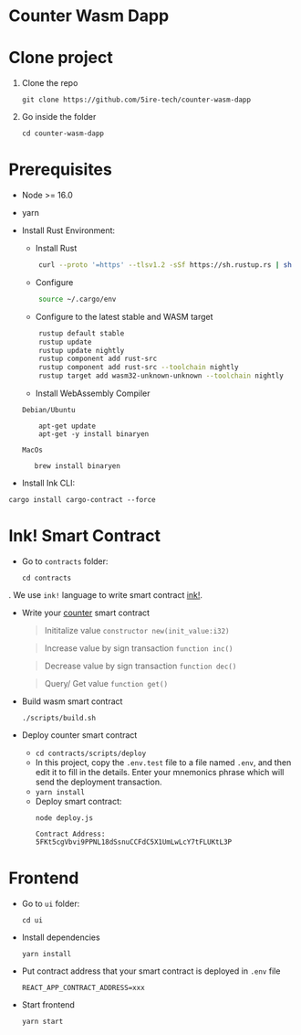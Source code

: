 #  Counter Wasm Dapp


# Clone project
1. Clone the repo 
    ```
    git clone https://github.com/5ire-tech/counter-wasm-dapp
2. Go inside the folder
    ``` 
    cd counter-wasm-dapp
    ```
# Prerequisites

- Node >= 16.0
- yarn
- Install Rust Environment:

    + Install Rust
    ```bash
        curl --proto '=https' --tlsv1.2 -sSf https://sh.rustup.rs | sh
    ```
    + Configure 
    ```bash
        source ~/.cargo/env
    ```
    + Configure to the latest stable and WASM target
    ```bash
        rustup default stable
        rustup update
        rustup update nightly
        rustup component add rust-src
        rustup component add rust-src --toolchain nightly
        rustup target add wasm32-unknown-unknown --toolchain nightly
    ```
    + Install WebAssembly Compiler
    
    `Debian/Ubuntu`
    ```
        apt-get update
        apt-get -y install binaryen
    ```
    
    `MacOs`
     ```
        brew install binaryen
    ```


- Install Ink CLI:
```
cargo install cargo-contract --force
```


# Ink! Smart Contract
+ Go to `contracts` folder:
    ```
    cd contracts
    ```
. We use `ink!` language to write smart contract [ink!](https://paritytech.github.io/ink/). 
+ Write your [counter](https://github.com/5ire-tech/counter-wasm-dapp/tree/master/contracts/counter) smart contract

    >Inititalize value 
    `constructor new(init_value:i32)` 

    >Increase value by sign transaction
    `function inc()`

    >Decrease value by sign transaction
    `function dec()`

    >Query/ Get value 
    `function get()`
+ Build wasm smart contract

    ```
    ./scripts/build.sh
    ```
+ Deploy counter smart contract
    - `cd contracts/scripts/deploy`
    - In this project, copy the `.env.test` file to a file named `.env`, and then edit it to fill in the details. Enter your mnemonics phrase which will send the deployment transaction.
    - `yarn install`
    - Deploy smart contract:
        ```
        node deploy.js
        ```
        `Contract Address: 5FKt5cgVbvi9PPNL18dSsnuCCFdC5X1UmLwLcY7tFLUKtL3P`
# Frontend

+ Go to `ui` folder: 
    ```
    cd ui
    ```
+ Install dependencies
    ```
    yarn install
    ```
+ Put contract address that your smart contract is deployed in `.env` file
    ```
    REACT_APP_CONTRACT_ADDRESS=xxx
    ```

+ Start frontend
    ```
    yarn start
    ```

